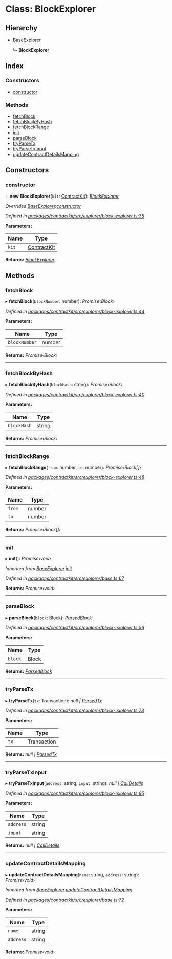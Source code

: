 # Class: BlockExplorer

## Hierarchy

* [BaseExplorer](_explorer_base_.baseexplorer.md)

  ↳ **BlockExplorer**

## Index

### Constructors

* [constructor](_explorer_block_explorer_.blockexplorer.md#constructor)

### Methods

* [fetchBlock](_explorer_block_explorer_.blockexplorer.md#fetchblock)
* [fetchBlockByHash](_explorer_block_explorer_.blockexplorer.md#fetchblockbyhash)
* [fetchBlockRange](_explorer_block_explorer_.blockexplorer.md#fetchblockrange)
* [init](_explorer_block_explorer_.blockexplorer.md#init)
* [parseBlock](_explorer_block_explorer_.blockexplorer.md#parseblock)
* [tryParseTx](_explorer_block_explorer_.blockexplorer.md#tryparsetx)
* [tryParseTxInput](_explorer_block_explorer_.blockexplorer.md#tryparsetxinput)
* [updateContractDetailsMapping](_explorer_block_explorer_.blockexplorer.md#updatecontractdetailsmapping)

## Constructors

###  constructor

\+ **new BlockExplorer**(`kit`: [ContractKit](_kit_.contractkit.md)): *[BlockExplorer](_explorer_block_explorer_.blockexplorer.md)*

*Overrides [BaseExplorer](_explorer_base_.baseexplorer.md).[constructor](_explorer_base_.baseexplorer.md#constructor)*

*Defined in [packages/contractkit/src/explorer/block-explorer.ts:35](https://github.com/celo-org/celo-monorepo/blob/master/packages/contractkit/src/explorer/block-explorer.ts#L35)*

**Parameters:**

Name | Type |
------ | ------ |
`kit` | [ContractKit](_kit_.contractkit.md) |

**Returns:** *[BlockExplorer](_explorer_block_explorer_.blockexplorer.md)*

## Methods

###  fetchBlock

▸ **fetchBlock**(`blockNumber`: number): *Promise‹Block›*

*Defined in [packages/contractkit/src/explorer/block-explorer.ts:44](https://github.com/celo-org/celo-monorepo/blob/master/packages/contractkit/src/explorer/block-explorer.ts#L44)*

**Parameters:**

Name | Type |
------ | ------ |
`blockNumber` | number |

**Returns:** *Promise‹Block›*

___

###  fetchBlockByHash

▸ **fetchBlockByHash**(`blockHash`: string): *Promise‹Block›*

*Defined in [packages/contractkit/src/explorer/block-explorer.ts:40](https://github.com/celo-org/celo-monorepo/blob/master/packages/contractkit/src/explorer/block-explorer.ts#L40)*

**Parameters:**

Name | Type |
------ | ------ |
`blockHash` | string |

**Returns:** *Promise‹Block›*

___

###  fetchBlockRange

▸ **fetchBlockRange**(`from`: number, `to`: number): *Promise‹Block[]›*

*Defined in [packages/contractkit/src/explorer/block-explorer.ts:48](https://github.com/celo-org/celo-monorepo/blob/master/packages/contractkit/src/explorer/block-explorer.ts#L48)*

**Parameters:**

Name | Type |
------ | ------ |
`from` | number |
`to` | number |

**Returns:** *Promise‹Block[]›*

___

###  init

▸ **init**(): *Promise‹void›*

*Inherited from [BaseExplorer](_explorer_base_.baseexplorer.md).[init](_explorer_base_.baseexplorer.md#init)*

*Defined in [packages/contractkit/src/explorer/base.ts:67](https://github.com/celo-org/celo-monorepo/blob/master/packages/contractkit/src/explorer/base.ts#L67)*

**Returns:** *Promise‹void›*

___

###  parseBlock

▸ **parseBlock**(`block`: Block): *[ParsedBlock](../interfaces/_explorer_block_explorer_.parsedblock.md)*

*Defined in [packages/contractkit/src/explorer/block-explorer.ts:56](https://github.com/celo-org/celo-monorepo/blob/master/packages/contractkit/src/explorer/block-explorer.ts#L56)*

**Parameters:**

Name | Type |
------ | ------ |
`block` | Block |

**Returns:** *[ParsedBlock](../interfaces/_explorer_block_explorer_.parsedblock.md)*

___

###  tryParseTx

▸ **tryParseTx**(`tx`: Transaction): *null | [ParsedTx](../interfaces/_explorer_block_explorer_.parsedtx.md)*

*Defined in [packages/contractkit/src/explorer/block-explorer.ts:73](https://github.com/celo-org/celo-monorepo/blob/master/packages/contractkit/src/explorer/block-explorer.ts#L73)*

**Parameters:**

Name | Type |
------ | ------ |
`tx` | Transaction |

**Returns:** *null | [ParsedTx](../interfaces/_explorer_block_explorer_.parsedtx.md)*

___

###  tryParseTxInput

▸ **tryParseTxInput**(`address`: string, `input`: string): *null | [CallDetails](../interfaces/_explorer_block_explorer_.calldetails.md)*

*Defined in [packages/contractkit/src/explorer/block-explorer.ts:85](https://github.com/celo-org/celo-monorepo/blob/master/packages/contractkit/src/explorer/block-explorer.ts#L85)*

**Parameters:**

Name | Type |
------ | ------ |
`address` | string |
`input` | string |

**Returns:** *null | [CallDetails](../interfaces/_explorer_block_explorer_.calldetails.md)*

___

###  updateContractDetailsMapping

▸ **updateContractDetailsMapping**(`name`: string, `address`: string): *Promise‹void›*

*Inherited from [BaseExplorer](_explorer_base_.baseexplorer.md).[updateContractDetailsMapping](_explorer_base_.baseexplorer.md#updatecontractdetailsmapping)*

*Defined in [packages/contractkit/src/explorer/base.ts:72](https://github.com/celo-org/celo-monorepo/blob/master/packages/contractkit/src/explorer/base.ts#L72)*

**Parameters:**

Name | Type |
------ | ------ |
`name` | string |
`address` | string |

**Returns:** *Promise‹void›*

